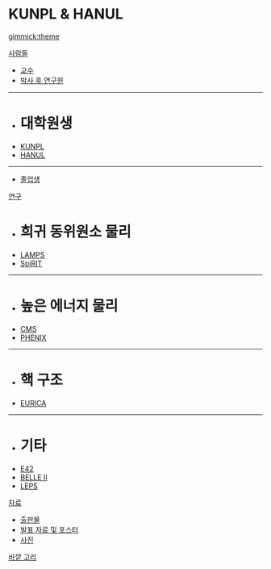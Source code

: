 <!--
  -- Name of your wiki
  -- Do NOT remove the leading `#` character.
  -->

# KUNPL & HANUL


<!--
  -- Default theme
  -- (Read: http://dynalon.github.io/mdwiki/#!customizing.md#Theme_chooser)
  -->

<!--[gimmick:theme](simplex)-->
<!--[gimmick:theme](united)-->

[gimmick:theme](simplex)

<!--
  -- Navigation
  -- (Read: http://dynalon.github.io/mdwiki/#!quickstart.md#Adding_a_navigation)
  -->

[사람들]()

  * [교수](pages/professors.md)
  * [박사 후 연구원](pages/postdocs.md)
  - - - -
  * # 대학원생
  * [KUNPL](pages/students.md)
  * [HANUL](pages/students2.md)
  - - - -
  * [졸업생](pages/graduates.md)

[연구]()

  * # 희귀 동위원소 물리
  * [LAMPS](pages/lamps.md)
  * [SpiRIT](pages/spirit.md)
  - - - -
  * # 높은 에너지 물리
  * [CMS](pages/cms.md)
  * [PHENIX](pages/phenix.md)
  - - - -
  * # 핵 구조
  * [EURICA](pages/eurica.md)
  - - - -
  * # 기타
  * [E42](pages/e42.md)
  * [BELLE II](pages/belleii.md)
  * [LEPS](pages/leps.md)

[자료]()

  * [출판물](pages/publications.md)
  * [발표 자료 및 포스터](pages/materials.md)
  * [사진](pages/photos.md)

[바깥 고리](pages/links.md)


<!-- A more complex navigation example: ----------------------------------------

[Menu Item 1]()

  * # SubMenu Heading 1
  * [SubMenu Item 1](pages/subitem1.md)
  * [SubMenu Item 2](pages/subitem2.md)
  - - - -
  * # SubMenu Heading 2
  * [SubMenu Item 3](pages/subitem3.md)
  - - - -
  * # SubMenu Heading 3
  * [SubMenu Item 3](pages/subitem3.md)

[Menu Item 2](pages/item2.md)

[Menu Item 3](pages/item3.md)

---------------------------------------------------------------------------- -->

<!--
  -- Change the Language
  -- Could be useful when there's more than one language wiki.
  -->

<!--
[Change the Language]()

  * [English (United States)](/en_US/)
  * [English (United Kingdom)](/en_GB/)
  * [Italian](/it/)
-->

<!--
  -- Let the user choose a theme
  -- (Read: http://dynalon.github.io/mdwiki/#!quickstart.md#Adding_a_navigation)
  -->

<!--
[gimmick:themechooser](Choose theme)
-->
